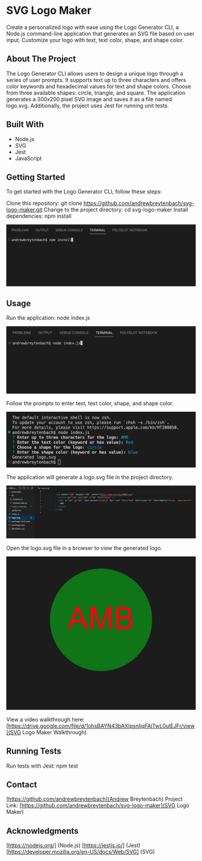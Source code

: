 # SVG Logo Maker

Create a personalized logo with ease using the Logo Generator CLI, a Node.js command-line application that generates an SVG file based on user input. Customize your logo with text, text color, shape, and shape color.

## About The Project
The Logo Generator CLI allows users to design a unique logo through a series of user prompts. It supports text up to three characters and offers color keywords and hexadecimal values for text and shape colors. Choose from three available shapes: circle, triangle, and square. The application generates a 300x200 pixel SVG image and saves it as a file named logo.svg. Additionally, the project uses Jest for running unit tests.

## Built With
* Node.js
* SVG
* Jest
* JavaScript

## Getting Started
To get started with the Logo Generator CLI, follow these steps:

Clone this repository: git clone https://github.com/andrewbreytenbach/svg-logo-maker.git
Change to the project directory: cd svg-logo-maker
Install dependencies: npm install

![Install](/images/install.png "Install")

## Usage
Run the application: node index.js

![Index.js](/images/index.png "Run Index.js")

Follow the prompts to enter text, text color, shape, and shape color.

![Prompts](/images/prompts.png "Prompts")

The application will generate a logo.svg file in the project directory.

![Logo File](/images/logo-file.png "Logo File")

Open the logo.svg file in a browser to view the generated logo.

![SVG Logo](/images/preview.png "SVG Logo")

View a video walkthrough here: [https://drive.google.com/file/d/1ohsBAYN43bAXIpsnIjqFAjTwL0ulEJFr/view](SVG Logo Maker Walkthrough)

## Running Tests
Run tests with Jest: npm test

## Contact
[https://github.com/andrewbreytenbach](Andrew Breytenbach)
Project Link: [https://github.com/andrewbreytenbach/svg-logo-maker](SVG Logo Maker)

## Acknowledgments
[https://nodejs.org/] (Node.js)
[https://jestjs.io/] (Jest)
[https://developer.mozilla.org/en-US/docs/Web/SVG] (SVG)